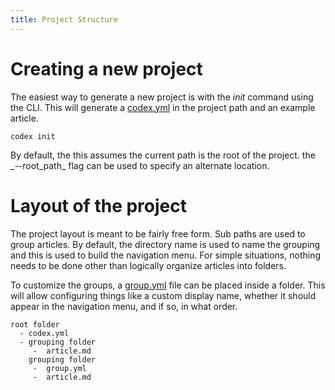 ```yaml
---
title: Project Structure
---
```


# Creating a new project

The easiest way to generate a new project is with the _init_ command using 
the CLI. This will generate a [codex.yml](/overview/codex-yml) in the 
project path and an example article.

```
codex init 
```

<Alert style="info">
By default, the this assumes the current path is the root of the project.
the _--root_path_ flag can be used to specify an alternate location.
</Alert>

# Layout of the project

The project layout is meant to be fairly free form. Sub paths are used to group
articles. By default, the directory name is used to name the grouping and this 
is used to build the navigation menu. For simple situations, nothing needs to
be done other than logically organize articles into folders.  

To customize the groups, a [group.yml](/overview/group-yml) file can be placed 
inside a folder. This will allow configuring things like a custom display name, 
whether it should appear in the navigation menu, and if so, in what order.

```
root folder
  - codex.yml
  - grouping folder
     -  article.md
    grouping folder
     -  group.yml
     -  article.md
```
